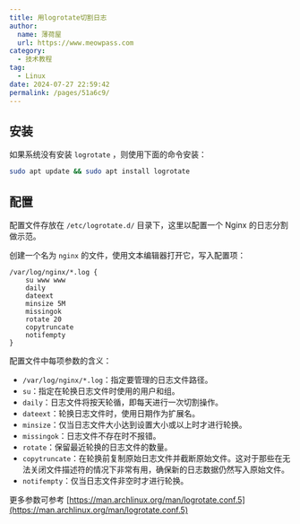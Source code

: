 ```yaml
---
title: 用logrotate切割日志
author:
  name: 薄荷屋
  url: https://www.meowpass.com
category: 
  - 技术教程
tag: 
  - Linux
date: 2024-07-27 22:59:42
permalink: /pages/51a6c9/
---
```




## 安装

如果系统没有安装 `logrotate` ，则使用下面的命令安装：

```sh
sudo apt update && sudo apt install logrotate
```

## 配置

配置文件存放在 `/etc/logrotate.d/` 目录下，这里以配置一个 Nginx 的日志分割做示范。

创建一个名为 `nginx` 的文件，使用文本编辑器打开它，写入配置项：

```
/var/log/nginx/*.log {
	su www www
    daily
    dateext
    minsize 5M
    missingok
    rotate 20
    copytruncate
    notifempty
}
```

配置文件中每项参数的含义：

- `/var/log/nginx/*.log`：指定要管理的日志文件路径。
- `su`：指定在轮换日志文件时使用的用户和组。
- `daily`：日志文件将按天轮循，即每天进行一次切割操作。
- `dateext`：轮换日志文件时，使用日期作为扩展名。
- `minsize`：仅当日志文件大小达到设置大小或以上时才进行轮换。
- `missingok`：日志文件不存在时不报错。
- `rotate`：保留最近轮换的日志文件的数量。
- `copytruncate`：在轮换前复制原始日志文件并截断原始文件。这对于那些在无法关闭文件描述符的情况下非常有用，确保新的日志数据仍然写入原始文件。
- `notifempty`：仅当日志文件非空时才进行轮换。

更多参数可参考 [https://man.archlinux.org/man/logrotate.conf.5](https://man.archlinux.org/man/logrotate.conf.5)

